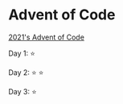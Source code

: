 # Advent of Code

[2021's Advent of Code](https://adventofcode.com/2021)

Day 1: :star: 

Day 2: :star: :star:

Day 3: :star: 
